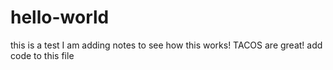 # hello-world
this is a test
I am adding notes to see how this works! TACOS are great!
add code to this file
